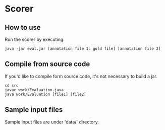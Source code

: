 # Scorer
## How to use
Run the scorer by executing:
```
java -jar eval.jar [annotation file 1: gold file] [annotation file 2]
```

## Compile from source code
If you'd like to compile form source code, it's not necessary to build a jar.
```
cd src
javac work/Evaluation.java
java work/Evaluation [file1] [file2]
```

## Sample input files
Sample input files are under 'data/' directory.
